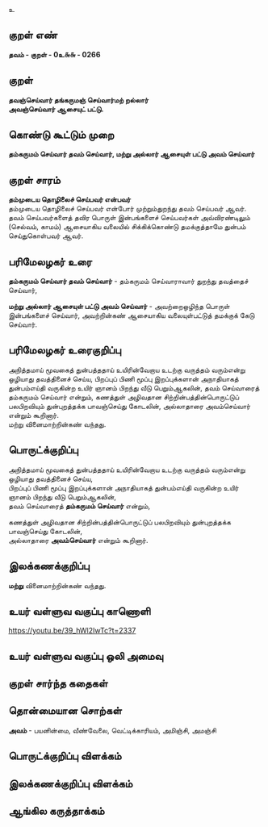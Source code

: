 உ

## குறள் எண் 

**தவம் - குறள் - 0உ௬௬ - 0266**  

## குறள் 

**தவஞ்செய்வார் தங்கருமஞ் செய்வார்மற் றல்லார்  
அவஞ்செய்வார் ஆசையுட் பட்டு.**  

## கொண்டு கூட்டும் முறை

**தம்கருமம் செய்வார் தவம் செய்வார், மற்று அல்லார் ஆசையுள் பட்டு அவம் செய்வார்**

## குறள் சாரம் 

**தம்முடைய தொழிலைச் செய்பவர் என்பவர்**  
தம்முடைய தொழிலைச் செய்பவர் என்போர் முற்றும்துறந்து தவம் செய்பவர் ஆவர்.  
தவம் செய்பவர்களைத் தவிர பொருள் இன்பங்களைச் செய்பவர்கள் அவ்விரண்டிலும் (செல்வம், காமம்) ஆசையாகிய வலையில் சிக்கிக்கொண்டு தமக்குத்தாமே துன்பம் செய்துகொள்பவர் ஆவர்.  

## பரிமேலழகர் உரை

**தம்கருமம் செய்வார் தவம் செய்வார்** - தம்கருமம் செய்வாராவார் துறந்து தவத்தைச் செய்வார்,   

**மற்று அல்லார் ஆசையுள் பட்டு அவம் செய்வார்** - அவற்றைஒழிந்த பொருள் இன்பங்களைச் செய்வார், அவற்றின்கண் ஆசையாகிய வலையுள்பட்டுத் தமக்குக் கேடு செய்வார்.

## பரிமேலழகர் உரைகுறிப்பு   

அநித்தமாய் மூவகைத் துன்பத்ததாய் உயிரின்வேறாய உடற்கு வருத்தம் வரும்என்று ஒழியாது தவத்தினைச் செய்ய, பிறப்புப் பிணி மூப்பு இறப்புக்களான் அநாதியாகத் துன்பம்எய்தி வருகின்ற உயிர் ஞானம் பிறந்து வீடு பெறும்ஆகலின், தவம் செய்வாரைத் தம்கருமம் செய்வார் என்றும், கணத்துள் அழிவதான சிற்றின்பத்தின்பொருட்டுப் பலபிறவியும் துன்புறத்தக்க பாவஞ்செய்து கோடலின், அல்லாதாரை அவம்செய்வார் என்றும் கூறினார்.  
மற்று வினைமாற்றின்கண் வந்தது.  

## பொருட்க்குறிப்பு 

அநித்தமாய் மூவகைத் துன்பத்ததாய் உயிரின்வேறாய உடற்கு வருத்தம் வரும்என்று ஒழியாது தவத்தினைச் செய்ய,  
பிறப்புப் பிணி மூப்பு இறப்புக்களான் அநாதியாகத் துன்பம்எய்தி வருகின்ற உயிர் ஞானம் பிறந்து வீடு பெறும்ஆகலின்,  
தவம் செய்வாரைத் **தம்கருமம் செய்வார்** என்றும்,  

கணத்துள் அழிவதான சிற்றின்பத்தின்பொருட்டுப் பலபிறவியும் துன்புறத்தக்க பாவஞ்செய்து கோடலின்,  
அல்லாதாரை **அவம்செய்வார்** என்றும் கூறினார்.   
 
## இலக்கணக்குறிப்பு  

**மற்று** வினைமாற்றின்கண் வந்தது.   

## உயர் வள்ளுவ வகுப்பு காணொளி

https://youtu.be/39_hWl2IwTc?t=2337

## உயர் வள்ளுவ வகுப்பு ஒலி அமைவு 

 
## குறள் சார்ந்த கதைகள் 


## தொன்மையான சொற்கள்

**அவம்** - பயனின்மை, வீண்வேலை, வெட்டிக்காரியம், அமிஞ்சி, அமஞ்சி   

## பொருட்க்குறிப்பு விளக்கம்


## இலக்கணக்குறிப்பு விளக்கம்


## ஆங்கில கருத்தாக்கம் 


